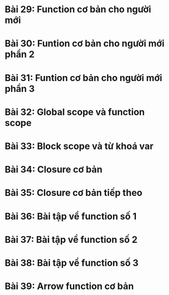 # Bài 29: Function cơ bản cho người mới

# Bài 30: Funtion cơ bản cho người mới phần 2

# Bài 31: Funtion cơ bản cho người mới phần 3

# Bài 32: Global scope và function scope

# Bài 33: Block scope và từ khoá var

# Bài 34: Closure cơ bản

# Bài 35: Closure cơ bản tiếp theo

# Bài 36: Bài tập về function số 1

# Bài 37: Bài tập về function số 2

# Bài 38: Bài tập về function số 3

# Bài 39: Arrow function cơ bản